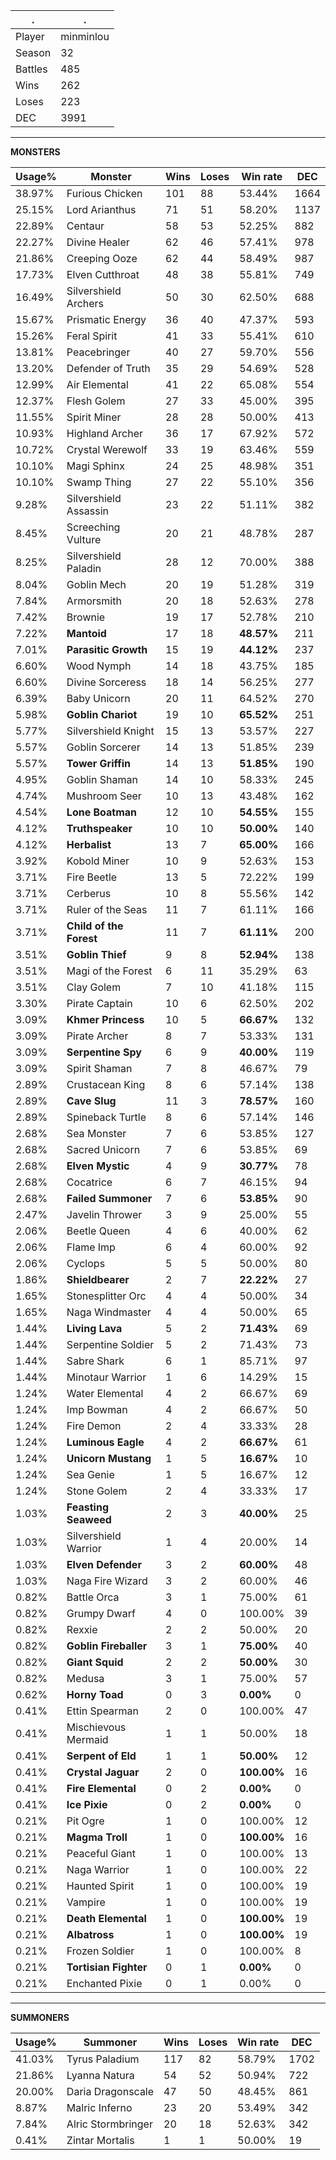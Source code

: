 .|.
|-|-
Player|minminlou
Season|32
Battles|485
Wins|262
Loses|223
DEC|3991

---
**MONSTERS**

Usage%|Monster|Wins|Loses|Win rate|DEC|
-|-|-|-|-|-|
38.97%|Furious Chicken|101|88|53.44%|1664|
25.15%|Lord Arianthus|71|51|58.20%|1137|
22.89%|Centaur|58|53|52.25%|882|
22.27%|Divine Healer|62|46|57.41%|978|
21.86%|Creeping Ooze|62|44|58.49%|987|
17.73%|Elven Cutthroat|48|38|55.81%|749|
16.49%|Silvershield Archers|50|30|62.50%|688|
15.67%|Prismatic Energy|36|40|47.37%|593|
15.26%|Feral Spirit|41|33|55.41%|610|
13.81%|Peacebringer|40|27|59.70%|556|
13.20%|Defender of Truth|35|29|54.69%|528|
12.99%|Air Elemental|41|22|65.08%|554|
12.37%|Flesh Golem|27|33|45.00%|395|
11.55%|Spirit Miner|28|28|50.00%|413|
10.93%|Highland Archer|36|17|67.92%|572|
10.72%|Crystal Werewolf|33|19|63.46%|559|
10.10%|Magi Sphinx|24|25|48.98%|351|
10.10%|Swamp Thing|27|22|55.10%|356|
9.28%|Silvershield Assassin|23|22|51.11%|382|
8.45%|Screeching Vulture|20|21|48.78%|287|
8.25%|Silvershield Paladin|28|12|70.00%|388|
8.04%|Goblin Mech|20|19|51.28%|319|
7.84%|Armorsmith|20|18|52.63%|278|
7.42%|Brownie|19|17|52.78%|210|
7.22%|**Mantoid**|17|18|**48.57%**|211|
7.01%|**Parasitic Growth**|15|19|**44.12%**|237|
6.60%|Wood Nymph|14|18|43.75%|185|
6.60%|Divine Sorceress|18|14|56.25%|277|
6.39%|Baby Unicorn|20|11|64.52%|270|
5.98%|**Goblin Chariot**|19|10|**65.52%**|251|
5.77%|Silvershield Knight|15|13|53.57%|227|
5.57%|Goblin Sorcerer|14|13|51.85%|239|
5.57%|**Tower Griffin**|14|13|**51.85%**|190|
4.95%|Goblin Shaman|14|10|58.33%|245|
4.74%|Mushroom Seer|10|13|43.48%|162|
4.54%|**Lone Boatman**|12|10|**54.55%**|155|
4.12%|**Truthspeaker**|10|10|**50.00%**|140|
4.12%|**Herbalist**|13|7|**65.00%**|166|
3.92%|Kobold Miner|10|9|52.63%|153|
3.71%|Fire Beetle|13|5|72.22%|199|
3.71%|Cerberus|10|8|55.56%|142|
3.71%|Ruler of the Seas|11|7|61.11%|166|
3.71%|**Child of the Forest**|11|7|**61.11%**|200|
3.51%|**Goblin Thief**|9|8|**52.94%**|138|
3.51%|Magi of the Forest|6|11|35.29%|63|
3.51%|Clay Golem|7|10|41.18%|115|
3.30%|Pirate Captain|10|6|62.50%|202|
3.09%|**Khmer Princess**|10|5|**66.67%**|132|
3.09%|Pirate Archer|8|7|53.33%|131|
3.09%|**Serpentine Spy**|6|9|**40.00%**|119|
3.09%|Spirit Shaman|7|8|46.67%|79|
2.89%|Crustacean King|8|6|57.14%|138|
2.89%|**Cave Slug**|11|3|**78.57%**|160|
2.89%|Spineback Turtle|8|6|57.14%|146|
2.68%|Sea Monster|7|6|53.85%|127|
2.68%|Sacred Unicorn|7|6|53.85%|69|
2.68%|**Elven Mystic**|4|9|**30.77%**|78|
2.68%|Cocatrice|6|7|46.15%|94|
2.68%|**Failed Summoner**|7|6|**53.85%**|90|
2.47%|Javelin Thrower|3|9|25.00%|55|
2.06%|Beetle Queen|4|6|40.00%|62|
2.06%|Flame Imp|6|4|60.00%|92|
2.06%|Cyclops|5|5|50.00%|80|
1.86%|**Shieldbearer**|2|7|**22.22%**|27|
1.65%|Stonesplitter Orc|4|4|50.00%|34|
1.65%|Naga Windmaster|4|4|50.00%|65|
1.44%|**Living Lava**|5|2|**71.43%**|69|
1.44%|Serpentine Soldier|5|2|71.43%|73|
1.44%|Sabre Shark|6|1|85.71%|97|
1.44%|Minotaur Warrior|1|6|14.29%|15|
1.24%|Water Elemental|4|2|66.67%|69|
1.24%|Imp Bowman|4|2|66.67%|50|
1.24%|Fire Demon|2|4|33.33%|28|
1.24%|**Luminous Eagle**|4|2|**66.67%**|61|
1.24%|**Unicorn Mustang**|1|5|**16.67%**|10|
1.24%|Sea Genie|1|5|16.67%|12|
1.24%|Stone Golem|2|4|33.33%|17|
1.03%|**Feasting Seaweed**|2|3|**40.00%**|25|
1.03%|Silvershield Warrior|1|4|20.00%|14|
1.03%|**Elven Defender**|3|2|**60.00%**|48|
1.03%|Naga Fire Wizard|3|2|60.00%|46|
0.82%|Battle Orca|3|1|75.00%|61|
0.82%|Grumpy Dwarf|4|0|100.00%|39|
0.82%|Rexxie|2|2|50.00%|20|
0.82%|**Goblin Fireballer**|3|1|**75.00%**|40|
0.82%|**Giant Squid**|2|2|**50.00%**|30|
0.82%|Medusa|3|1|75.00%|57|
0.62%|**Horny Toad**|0|3|**0.00%**|0|
0.41%|Ettin Spearman|2|0|100.00%|47|
0.41%|Mischievous Mermaid|1|1|50.00%|18|
0.41%|**Serpent of Eld**|1|1|**50.00%**|12|
0.41%|**Crystal Jaguar**|2|0|**100.00%**|16|
0.41%|**Fire Elemental**|0|2|**0.00%**|0|
0.41%|**Ice Pixie**|0|2|**0.00%**|0|
0.21%|Pit Ogre|1|0|100.00%|12|
0.21%|**Magma Troll**|1|0|**100.00%**|16|
0.21%|Peaceful Giant|1|0|100.00%|13|
0.21%|Naga Warrior|1|0|100.00%|22|
0.21%|Haunted Spirit|1|0|100.00%|19|
0.21%|Vampire|1|0|100.00%|19|
0.21%|**Death Elemental**|1|0|**100.00%**|19|
0.21%|**Albatross**|1|0|**100.00%**|19|
0.21%|Frozen Soldier|1|0|100.00%|8|
0.21%|**Tortisian Fighter**|0|1|**0.00%**|0|
0.21%|Enchanted Pixie|0|1|0.00%|0|

---
**SUMMONERS**

Usage%|Summoner|Wins|Loses|Win rate|DEC|
-|-|-|-|-|-|
41.03%|Tyrus Paladium|117|82|58.79%|1702|
21.86%|Lyanna Natura|54|52|50.94%|722|
20.00%|Daria Dragonscale|47|50|48.45%|861|
8.87%|Malric Inferno|23|20|53.49%|342|
7.84%|Alric Stormbringer|20|18|52.63%|342|
0.41%|Zintar Mortalis|1|1|50.00%|19|
